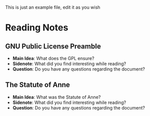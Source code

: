 This is just an example file, edit it as you wish

# Reading Notes

## GNU Public License Preamble
- **Main Idea**: What does the GPL ensure?
- **Sidenote**: What did you find interesting while reading?
- **Question**: Do you have any questions regarding the document?

## The Statute of Anne
- **Main Idea**: What was the Statute of Anne?
- **Sidenote**: What did you find interesting while reading?
- **Question**: Do you have any questions regarding the document?

